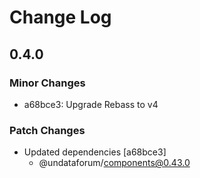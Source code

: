 # Change Log

## 0.4.0

### Minor Changes

- a68bce3: Upgrade Rebass to v4

### Patch Changes

- Updated dependencies [a68bce3]
  - @undataforum/components@0.43.0
